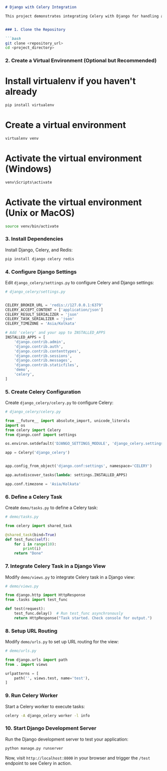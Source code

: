 
```markdown
# Django with Celery Integration

This project demonstrates integrating Celery with Django for handling asynchronous tasks.


### 1. Clone the Repository

```bash
git clone <repository_url>
cd <project_directory>
```

### 2. Create a Virtual Environment (Optional but Recommended)


# Install virtualenv if you haven't already
```bash
pip install virtualenv
```
# Create a virtual environment
```bash
virtualenv venv
```

# Activate the virtual environment (Windows)
```bash
venv\Scripts\activate
```

# Activate the virtual environment (Unix or MacOS)
```bash
source venv/bin/activate
```

### 3. Install Dependencies

Install Django, Celery, and Redis:

```bash
pip install django celery redis
```

### 4. Configure Django Settings

Edit `django_celery/settings.py` to configure Celery and Django settings:

```python
# django_celery/settings.py


CELERY_BROKER_URL = 'redis://127.0.0.1:6379'  
CELERY_ACCEPT_CONTENT = ['application/json']
CELERY_RESULT_SERIALIZER = 'json'
CELERY_TASK_SERIALIZER = 'json'
CELERY_TIMEZONE = 'Asia/Kolkata'  

# Add 'celery' and your app to INSTALLED_APPS
INSTALLED_APPS = [
    'django.contrib.admin',
    'django.contrib.auth',
    'django.contrib.contenttypes',
    'django.contrib.sessions',
    'django.contrib.messages',
    'django.contrib.staticfiles',
    'demo',
    'celery',
]
```

### 5. Create Celery Configuration

Create `django_celery/celery.py` to configure Celery:

```python
# django_celery/celery.py

from __future__ import absolute_import, unicode_literals
import os
from celery import Celery
from django.conf import settings

os.environ.setdefault('DJANGO_SETTINGS_MODULE', 'django_celery.settings')

app = Celery('django_celery')


app.config_from_object('django.conf:settings', namespace='CELERY')

app.autodiscover_tasks(lambda: settings.INSTALLED_APPS)

app.conf.timezone = 'Asia/Kolkata'
```

### 6. Define a Celery Task

Create `demo/tasks.py` to define a Celery task:

```python
# demo/tasks.py

from celery import shared_task

@shared_task(bind=True)
def test_func(self):
    for i in range(10):
        print(i)
    return "Done"
```

### 7. Integrate Celery Task in a Django View

Modify `demo/views.py` to integrate Celery task in a Django view:

```python
# demo/views.py

from django.http import HttpResponse
from .tasks import test_func

def test(request):
    test_func.delay()  # Run test_func asynchronously
    return HttpResponse("Task started. Check console for output.")
```

### 8. Setup URL Routing

Modify `demo/urls.py` to set up URL routing for the view:

```python
# demo/urls.py

from django.urls import path
from . import views

urlpatterns = [
    path('', views.test, name='test'),
]
```

### 9. Run Celery Worker

Start a Celery worker to execute tasks:

```bash
celery -A django_celery worker -l info
```

### 10. Start Django Development Server

Run the Django development server to test your application:

```bash
python manage.py runserver
```

Now, visit `http://localhost:8000` in your browser and trigger the `/test` endpoint to see Celery in action.
```
